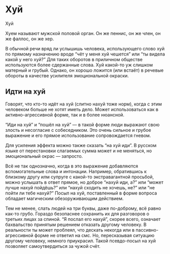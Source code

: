 # Хуй

Хуй

Хуем называют мужской половой орган. Он же пеннис, он же член, он же фаллос, он же хер.

В обычной речи вряд ли услышишь человека, использующего слово хуй по прямому назначению вроде “чёт у меня хуй чешется” или “ты видела какой у него хуй?” Для таких оборотов в приличном обществе используются более сдержанные слова. Хуй какой-то уж слишком матерный и грубый. Однако, он хорошо ложится (или встаёт) в речевые обороты в качестве усилителя эмоциональной окраски.

## Идти на хуй

Говорят, что кто-то идёт на хуй (слитно нахуй тоже норм), когда с этим человеком больше не хотят иметь дело. Может использоваться как в активно-агрессивной форме, так и в более нюансной.

“Иди на хуй” и “пошёл на хуй” — в такой форме люди выражают свою злость и несогласие с собеседником. Это очень сильное и грубое выражение и его прямое использование сопровождается гневом.

Для усиления эффекта можно также сказать “на хуй иди”. В русском языке от перестановки слагаемых сумма может и не меняться, но эмоциональный окрас — запросто.

Всё не так однозначно, когда в это выражение добавляются вспомогательные слова и интонации. Например, обратившись к близкому другу илм супруге с какой-то экстравагантной просьбой, можно услышать в ответ прямое, но доброе “нахуй иди, а?” или “может лучше нахуй пойдёшь?” или “нахуй сходить не хочешь, не?” или “не пойти ли тебе нахуй?” Посыл на хуй, поставленный в форме вопроса обладает магическим обезоруживающим действием.

Тем не менее, слать людей на три буквы, даже по-доброму, всё равно как-то грубо. Гораздо безопаснее сохранить их для разговоров о третьих лицах за спиной. “Я послал его нахуй”, скорее всего, означает бахвальство принятым решением отказать другому человеку. В реальности ты может проблеял, что дескать некогда или в пассивно-агрессивной форме не ответил на смс. Но, пересказывая ситуацию другому человеку, немного приукрасил. Такой псевдо-посыл на хуй позволяет самоутвердиться за чужой счёт.
